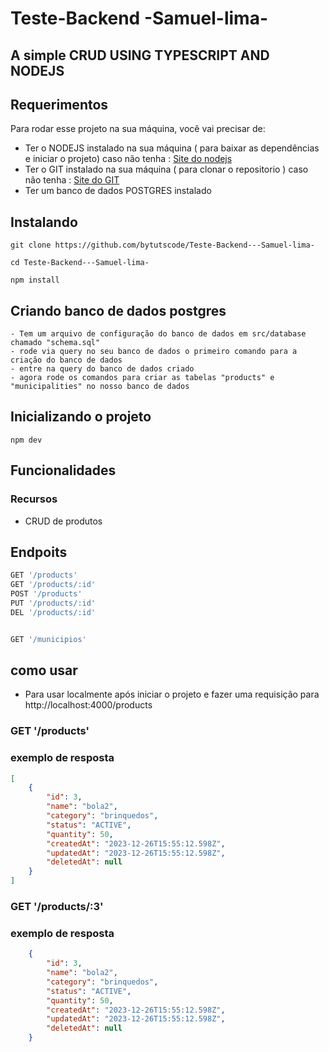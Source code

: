 # Teste-Backend -Samuel-lima-

## A simple CRUD USING TYPESCRIPT AND NODEJS

## Requerimentos
Para rodar esse projeto na sua máquina, você vai precisar de:
- Ter o NODEJS instalado na sua máquina ( para baixar as dependências e iniciar o projeto) caso não tenha : [Site do nodejs](https://nodejs.org/)
- Ter o GIT instalado na sua máquina ( para clonar o repositorio ) caso não tenha : [Site do GIT](https://git-scm.com/)
- Ter um banco de dados POSTGRES instalado

## Instalando
```
git clone https://github.com/bytutscode/Teste-Backend---Samuel-lima-
```
```
cd Teste-Backend---Samuel-lima-
```
```
npm install
```

## Criando banco de dados postgres
    - Tem um arquivo de configuração do banco de dados em src/database chamado "schema.sql"
    - rode via query no seu banco de dados o primeiro comando para a criação do banco de dados
    - entre na query do banco de dados criado
    - agora rode os comandos para criar as tabelas "products" e "municipalities" no nosso banco de dados


## Inicializando o projeto 
```
npm dev
```
## Funcionalidades
### Recursos
- CRUD de produtos

## Endpoits
```javascript
GET '/products'
GET '/products/:id'
POST '/products'
PUT '/products/:id'
DEL '/products/:id'


GET '/municipios'
```



## como usar 

- Para usar localmente após iniciar o projeto e fazer uma requisição para http://localhost:4000/products



### GET '/products'
### exemplo de resposta
```json
[
    {
        "id": 3,
        "name": "bola2",
        "category": "brinquedos",
        "status": "ACTIVE",
        "quantity": 50,
        "createdAt": "2023-12-26T15:55:12.598Z",
        "updatedAt": "2023-12-26T15:55:12.598Z",
        "deletedAt": null
    }
]
```

### GET '/products/:3'
### exemplo de resposta
```json
    {
        "id": 3,
        "name": "bola2",
        "category": "brinquedos",
        "status": "ACTIVE",
        "quantity": 50,
        "createdAt": "2023-12-26T15:55:12.598Z",
        "updatedAt": "2023-12-26T15:55:12.598Z",
        "deletedAt": null
    }
```

